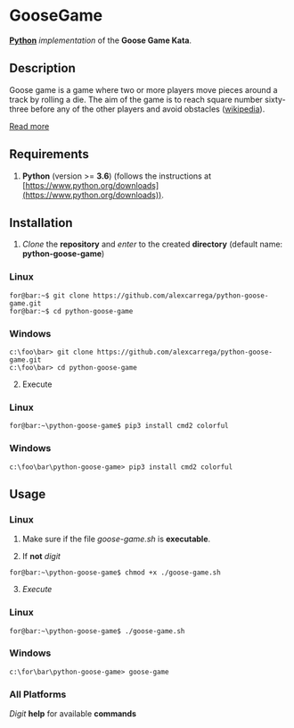 # GooseGame

[**Python**](https://www.python.org) _implementation_ of the **Goose Game Kata**.

## Description

Goose game is a game where two or more players move pieces around a track by rolling a die. The aim of the game is to reach square number sixty-three before any of the other players and avoid obstacles ([wikipedia](https://en.wikipedia.org/wiki/Game_of_the_Goose)).

[Read more](GooseGame.md)

## Requirements

1. **Python** (version >= **3.6**) (follows the instructions at [https://www.python.org/downloads](https://www.python.org/downloads)).

## Installation

1. _Clone_ the **repository** and _enter_ to the created **directory** (default name: **python-goose-game**)

### Linux

```console
for@bar:~$ git clone https://github.com/alexcarrega/python-goose-game.git
for@bar:~$ cd python-goose-game
```

### Windows

```console
c:\foo\bar> git clone https://github.com/alexcarrega/python-goose-game.git
c:\foo\bar> cd python-goose-game
```

2. Execute

### Linux

```console
for@bar:~\python-goose-game$ pip3 install cmd2 colorful
```

### Windows

```console
c:\foo\bar\python-goose-game> pip3 install cmd2 colorful
```

## Usage

### Linux

1. Make sure if the file _goose-game.sh_ is **executable**.

2. If **not** _digit_

```console
for@bar:~\python-goose-game$ chmod +x ./goose-game.sh
```

3. _Execute_

### Linux

```console
for@bar:~\python-goose-game$ ./goose-game.sh
```

### Windows

```console
c:\for\bar\python-goose-game> goose-game
```

### All Platforms

_Digit_ **help** for available **commands**
